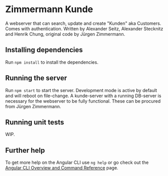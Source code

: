 # Zimmermann Kunde

A webserver that can search, update and create "Kunden" aka Customers. Comes with authentication.
Written by Alexander Seitz, Alexander Stecknitz and Henrik Chung, original code by Jürgen Zimmermann.

## Installing dependencies

Run `npm install` to install the dependencies.

## Running the server

Run `npm start` to start the server. Development mode is active by default and will reboot on file-change.
A kunde-server with a running DB-server is necessary for the webserver to be fully functional. These can be procured from Jürgen Zimmermann.

## Running unit tests

WIP.

## Further help

To get more help on the Angular CLI use `ng help` or go check out the [Angular CLI Overview and Command Reference](https://angular.io/cli) page.

